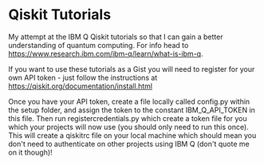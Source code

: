 # Qiskit Tutorials

My attempt at the IBM Q Qiskit tutorials so that I can gain a better understanding of quantum computing. For info head to https://www.research.ibm.com/ibm-q/learn/what-is-ibm-q.

If you want to use these tutorials as a Gist you will need to register for your own API token - just follow the instructions at https://qiskit.org/documentation/install.html

Once you have your API token, create a file locally called config.py within the setup folder, and assign the token to the constant IBM_Q_API_TOKEN in this file. Then run registercredentials.py which create a token file for you which your projects will now use (you should only need to run this once). This will create a qiskitrc file on your local machine which should mean you don't need to authenticate on other projects using IBM Q (don't quote me on it though)!

